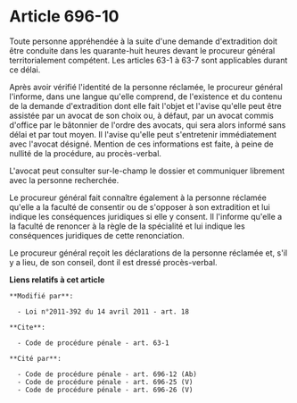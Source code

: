 # Article 696-10

Toute personne appréhendée à la suite d'une demande d'extradition doit être conduite dans les quarante-huit heures devant le
procureur général territorialement compétent. Les articles 63-1 à 63-7 sont applicables durant ce délai. 

Après avoir vérifié l'identité de la personne réclamée, le procureur général l'informe, dans une langue qu'elle comprend, de
l'existence et du contenu de la demande d'extradition dont elle fait l'objet et l'avise qu'elle peut être assistée par un
avocat de son choix ou, à défaut, par un avocat commis d'office par le bâtonnier de l'ordre des avocats, qui sera alors
informé sans délai et par tout moyen. Il l'avise qu'elle peut s'entretenir immédiatement avec l'avocat désigné. Mention de
ces informations est faite, à peine de nullité de la procédure, au procès-verbal. 

L'avocat peut consulter sur-le-champ le dossier et communiquer librement avec la personne recherchée. 

Le procureur général fait connaître également à la personne réclamée qu'elle a la faculté de consentir ou de s'opposer à son
extradition et lui indique les conséquences juridiques si elle y consent. Il l'informe qu'elle a la faculté de renoncer à la
règle de la spécialité et lui indique les conséquences juridiques de cette renonciation. 

Le procureur général reçoit les déclarations de la personne réclamée et, s'il y a lieu, de son conseil, dont il est dressé
procès-verbal.

**Liens relatifs à cet article**

	**Modifié par**:

	  - Loi n°2011-392 du 14 avril 2011 - art. 18

	**Cite**:

	  - Code de procédure pénale - art. 63-1

	**Cité par**:

	  - Code de procédure pénale - art. 696-12 (Ab)
	  - Code de procédure pénale - art. 696-25 (V)
	  - Code de procédure pénale - art. 696-26 (V)
